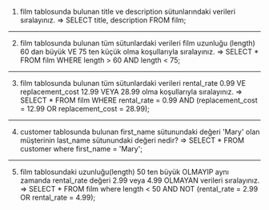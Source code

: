 1. film tablosunda bulunan title ve description sütunlarındaki verileri sıralayınız.
=>
SELECT title, description FROM film;

----
2. film tablosunda bulunan tüm sütunlardaki verileri film uzunluğu (length) 60 dan büyük VE 75 ten küçük olma koşullarıyla sıralayınız.
=>
SELECT * FROM film WHERE length > 60 AND length < 75;

-----
3. film tablosunda bulunan tüm sütunlardaki verileri rental_rate 0.99 VE replacement_cost 12.99 VEYA 28.99 olma koşullarıyla sıralayınız.
=>
SELECT * FROM film WHERE rental_rate = 0.99 AND (replacement_cost = 12.99 OR replacement_cost = 28.99);

-----
4. customer tablosunda bulunan first_name sütunundaki değeri 'Mary' olan müşterinin last_name sütunundaki değeri nedir?
=>
SELECT * FROM customer where first_name = 'Mary';

-----
5. film tablosundaki uzunluğu(length) 50 ten büyük OLMAYIP aynı zamanda rental_rate değeri 2.99 veya 4.99 OLMAYAN verileri sıralayınız.
=>
SELECT * FROM film where length < 50 AND NOT (rental_rate = 2.99 OR rental_rate = 4.99);